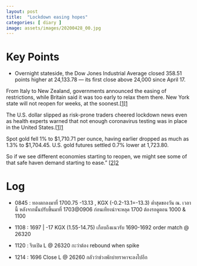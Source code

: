 ```yaml
---
layout: post
title:  "Lockdown easing hopes"
categories: [ diary ]
image: assets/images/20200428_00.jpg
---
```

# Key Points

* Overnight stateside, the Dow Jones Industrial Average closed 358.51 points higher at 24,133.78 — its first close above 24,000 since April 17.

From Italy to New Zealand, governments announced the easing of restrictions, while Britain said it was too early to relax them there. New York state will not reopen for weeks, at the soonest.[[1]][1]

The U.S. dollar slipped as risk-prone traders cheered lockdown news even as health experts warned that not enough coronavirus testing was in place in the United States.[[1]][1]

Spot gold fell 1% to $1,710.71 per ounce, having earlier dropped as much as 1.3% to $1,704.45. U.S. gold futures settled 0.7% lower at 1,723.80.

So if we see different economies starting to reopen, we might see some of that safe haven demand starting to ease.” [[2]][2]

# Log

* 0845 : ทองตกลงมาที่ 1700.75 -13.13 , KGX (-0.2-13.1=-13.3) ต่ำสุดของวัน ณ. เวลานี้ หลังจากนั้นปรับขึ้นมาที่ 1703@0906 ก่อนเทียงน่าจะหลุด 1700 ต้องรอดูตอน 1000 & 1100

* 1108 : 1697 | -17 KGX (1.55-14.75) เกือบถึงแนวรับ 1690-1692 order match @ 26320

* 1120 : รีบเปิด L @ 26320 กะว่าต้อง rebound when spike

* 1214 : 1696 Close L @ 26260 กลัวว่าช่วงพักบ่ายราคาจะลงไปอีก

[1]: https://www.reuters.com/article/us-global-markets/asia-stocks-set-to-rise-as-wall-street-jumps-on-lockdown-easing-hopes-idUSKCN22A009 "Asia stocks set to rise"

[2]: https://www.cnbc.com/2020/04/27/gold-markets-equities-economic-stimulus-in-focus.html "Gold slips as hopes of lockdowns easing"
